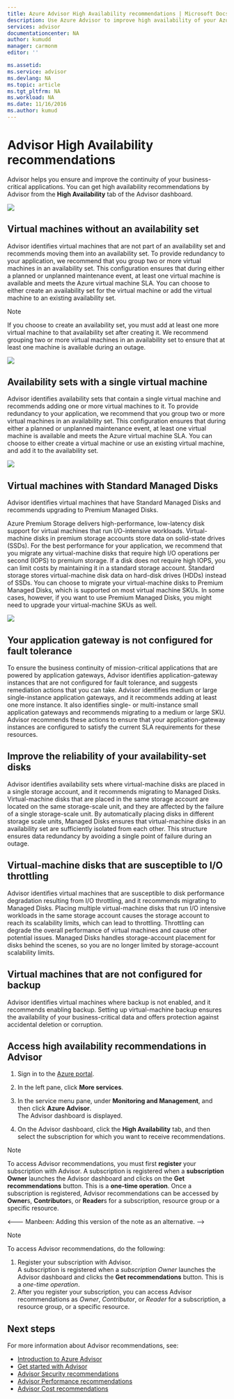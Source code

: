 ```yaml
---
title: Azure Advisor High Availability recommendations | Microsoft Docs
description: Use Azure Advisor to improve high availability of your Azure deployments.
services: advisor
documentationcenter: NA
author: kumudd
manager: carmonm
editor: ''

ms.assetid: 
ms.service: advisor
ms.devlang: NA
ms.topic: article
ms.tgt_pltfrm: NA
ms.workload: NA
ms.date: 11/16/2016
ms.author: kumud
---
```


# Advisor High Availability recommendations

Advisor helps you ensure and improve the continuity of your business-critical applications. You can get high availability recommendations by Advisor from the **High Availability** tab of the Advisor dashboard.

![](./media/advisor-high-availability-recommendations/advisor-high-availability-tab.png)


## Virtual machines without an availability set

Advisor identifies virtual machines that are not part of an availability set and recommends moving them into an availability set. To provide redundancy to your application, we recommend that you group two or more virtual machines in an availability set. This configuration ensures that during either a planned or unplanned maintenance event, at least one virtual machine is available and meets the Azure virtual machine SLA. You can choose to either create an availability set for the virtual machine or add the virtual machine to an existing availability set.

> [!NOTE]
> If you choose to create an availability set, you must add at least one more virtual machine to that availability set after creating it. We recommend grouping two or more virtual machines in an availability set to ensure that at least one machine is available during an outage.

![](./media/advisor-high-availability-recommendations/advisor-high-availability-create-availability-set.png)

## Availability sets with a single virtual machine 

Advisor identifies availability sets that contain a single virtual machine and recommends adding one or more virtual machines to it. To provide redundancy to your application, we recommend that you group two or more virtual machines in an availability set. This configuration ensures that during either a planned or unplanned maintenance event, at least one virtual machine is available and meets the Azure virtual machine SLA. You can choose to either create a virtual machine or use an existing virtual machine, and add it to the availability set.  

![](./media/advisor-high-availability-recommendations/advisor-high-availability-add-vm-to-availability-set.png)

## Virtual machines with Standard Managed Disks

Advisor identifies virtual machines that have Standard Managed Disks and recommends upgrading to Premium Managed Disks.  

Azure Premium Storage delivers high-performance, low-latency disk support for virtual machines that run I/O-intensive workloads. Virtual-machine disks in premium storage accounts store data on solid-state drives (SSDs). For the best performance for your application, we recommend that you migrate any virtual-machine disks that require high I/O operations per second (IOPS) to premium storage. If a disk does not require high IOPS, you can limit costs by maintaining it in a standard storage account. Standard storage stores virtual-machine disk data on hard-disk drives (HDDs) instead of SSDs. You can choose to migrate your virtual-machine disks to Premium Managed Disks, which is supported on most virtual machine SKUs. In some cases, however, if you want to use Premium Managed Disks, you might need to upgrade your virtual-machine SKUs as well.   

![](./media/advisor-high-availability-recommendations/advisor-high-availability-upgrade-to-premium-disks.png) 

## Your application gateway is not configured for fault tolerance
To ensure the business continuity of mission-critical applications that are powered by application gateways, Advisor identifies application-gateway instances that are not configured for fault tolerance, and suggests remediation actions that you can take. Advisor identifies medium or large single-instance application gateways, and it recommends adding at least one more instance. It also identifies single- or multi-instance small application gateways and recommends migrating to a medium or large SKU. Advisor recommends these actions to ensure that your application-gateway instances are configured to satisfy the current SLA requirements for these resources.


## Improve the reliability of your availability-set disks
Advisor identifies availability sets where virtual-machine disks are placed in a single storage account, and it recommends migrating to Managed Disks. Virtual-machine disks that are placed in the same storage account are located on the same storage-scale unit, and they are affected by the failure of a single storage-scale unit. By automatically placing disks in different storage scale units, Managed Disks ensures that virtual-machine disks in an availability set are sufficiently isolated from each other. This structure ensures data redundancy by avoiding a single point of failure during an outage.


## Virtual-machine disks that are susceptible to I/O throttling
Advisor identifies virtual machines that are susceptible to disk performance degradation resulting from I/O throttling, and it recommends migrating to Managed Disks. Placing multiple virtual-machine disks that run I/O intensive workloads in the same storage account causes the storage account to reach its scalability limits, which can lead to throttling. Throttling can degrade the overall performance of virtual machines and cause other potential issues. Managed Disks handles storage-account placement for disks behind the scenes, so you are no longer limited by storage-account scalability limits.


## Virtual machines that are not configured for backup
Advisor identifies virtual machines where backup is not enabled, and it recommends enabling backup. Setting up virtual-machine backup ensures the availability of your business-critical data and offers protection against accidental deletion or corruption.


## Access high availability recommendations in Advisor

1. Sign in to the [Azure portal](https://portal.azure.com).
2. In the left pane, click **More services**.
3. In the service menu pane, under **Monitoring and Management**, and then click **Azure Advisor**.  
 The Advisor dashboard is displayed. 

4. On the Advisor dashboard, click the **High Availability** tab, and then select the subscription for which you want to receive recommendations.

> [!NOTE]
> To access Advisor recommendations, you must first **register** your subscription with Advisor. A subscription is registered when a **subscription Owner** launches the Advisor dashboard and clicks on the **Get recommendations** button. This is a **one-time operation**. Once a subscription is registered, Advisor recommendations can be accessed by **Owner**s, **Contributor**s, or **Reader**s for a subscription, resource group or a specific resource.

<--- Manbeen: Adding this version of the note as an alternative. -->
> [!NOTE]
> To access Advisor recommendations, do the following:
1. Register your subscription with Advisor.  
 A subscription is registered when a *subscription Owner* launches the Advisor dashboard and clicks the **Get recommendations** button. This is a *one-time operation*. 
2. After you register your subscription, you can access Advisor recommendations as *Owner*, *Contributor*, or *Reader* for a subscription, a resource group, or a specific resource.


## Next steps

For more information about Advisor recommendations, see:
*  [Introduction to Azure Advisor](advisor-overview.md)
*  [Get started with Advisor](advisor-get-started.md)
*  [Advisor Security recommendations](advisor-security-recommendations.md)
*  [Advisor Performance recommendations](advisor-performance-recommendations.md)
*  [Advisor Cost recommendations](advisor-performance-recommendations.md)
